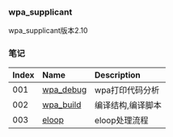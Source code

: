 ### wpa_supplicant

wpa_supplicant版本2.10

### 笔记

|Index|Name|Description|
|:---|:---|:---|
|001|[wpa_debug](./wpa_debug.md)|wpa打印代码分析|
|002|[wpa_build](./wpa_build.md)|编译结构,编译脚本|
|003|[eloop](./eloop.md)|eloop处理流程|
